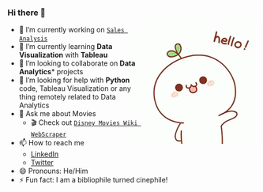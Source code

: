 ### Hi there 👋

<img align="right" src="https://github.com/sinjoysaha/sinjoysaha/blob/main/img/hello.gif" height="240" width="240">

- 🔭 I’m currently working on [`Sales Analysis`](https://github.com/sinjoysaha/sales-analysis/)
- 🌱 I’m currently learning **Data Visualization** with **Tableau**
- 👯 I’m looking to collaborate on **Data Analytics*** projects
- 🤔 I’m looking for help with **Python** code, Tableau Visualization or any thing remotely related to Data Analytics
- 💬 Ask me about Movies 
  - 🎬 Check out  [`Disney Movies Wiki WebScraper`](https://github.com/sinjoysaha/Disney-Movies-Wiki-WebScraper)
- 📫 How to reach me
  * [LinkedIn](https://linkedin.com/in/sinjoysaha)
  * [Twitter](https://twitter.com/SinjoySaha)
- 😄 Pronouns: He/Him
- ⚡ Fun fact: I am a bibliophile turned cinephile!
